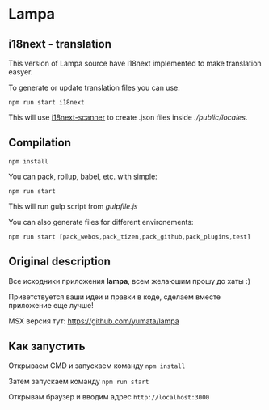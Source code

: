 # Lampa
## i18next - translation

This version of Lampa source have i18next implemented to make translation easyer.

To generate or update translation files you can use:

    npm run start i18next

This will use [i18next-scanner](https://github.com/i18next/i18next-scanner) to create .json files inside *./public/locales*.

## Compilation

    npm install 

You can pack, rollup, babel, etc. with simple:

    npm run start

This will run gulp script from *gulpfile.js*

You can also generate files for different environements:

    npm run start [pack_webos,pack_tizen,pack_github,pack_plugins,test]

## Original description

Все исходники приложения **lampa**, всем желаюшим прошу до хаты :)

Приветствуется ваши идеи и правки в коде, сделаем вместе приложение еще лучше!

MSX версия тут: https://github.com/yumata/lampa

## Как запустить

Открываем CMD и запускаем команду `npm install`

Затем запускаем команду `npm run start`

Открывам браузер и вводим адрес `http://localhost:3000`
